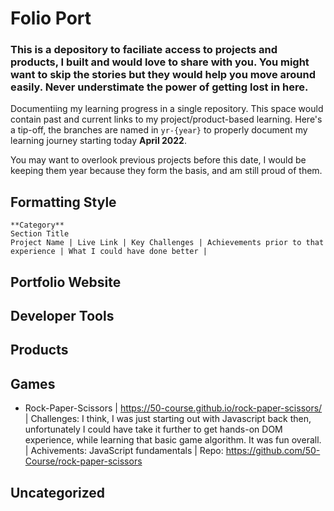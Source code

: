 # Folio Port
### This is a depository to faciliate access to projects and products, I built and would love to share with you. You might want to skip the stories but they would help you move around easily. Never understimate the power of getting lost in here.

Documentiing my learning progress in a single repository. This space would contain past and current links to my project/product-based learning. Here's a tip-off, the branches are named in ```yr-{year}``` to properly document my learning journey starting today **April 2022**.

You may want to overlook previous projects before this date, I would be keeping them year because they form the basis, and am still proud of them.

## Formatting Style
```
**Category**
Section Title
Project Name | Live Link | Key Challenges | Achievements prior to that experience | What I could have done better | 
```


## Portfolio Website


## Developer Tools


## Products


## Games
* Rock-Paper-Scissors | https://50-course.github.io/rock-paper-scissors/ | Challenges: I think, I was just starting out with Javascript back then, unfortunately I could have take it further to get hands-on DOM experience, while learning that basic game algorithm. It was fun overall. | Achivements: JavaScript fundamentals | Repo: https://github.com/50-Course/rock-paper-scissors

## Uncategorized
